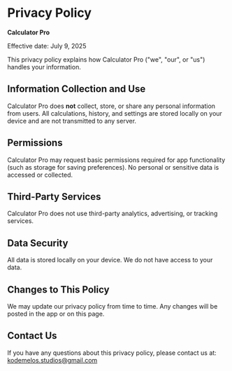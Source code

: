 # Privacy Policy

**Calculator Pro**

Effective date: July 9, 2025

This privacy policy explains how Calculator Pro ("we", "our", or "us") handles your information.

## Information Collection and Use

Calculator Pro does **not** collect, store, or share any personal information from users. All calculations, history, and settings are stored locally on your device and are not transmitted to any server.

## Permissions

Calculator Pro may request basic permissions required for app functionality (such as storage for saving preferences). No personal or sensitive data is accessed or collected.

## Third-Party Services

Calculator Pro does not use third-party analytics, advertising, or tracking services.

## Data Security

All data is stored locally on your device. We do not have access to your data.

## Changes to This Policy

We may update our privacy policy from time to time. Any changes will be posted in the app or on this page.

## Contact Us

If you have any questions about this privacy policy, please contact us at: kodemelos.studios@gmail.com
